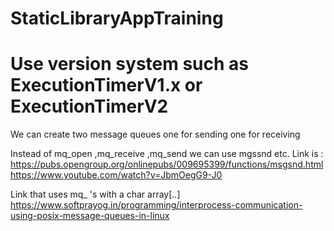 # StaticLibraryAppTraining

# Use version system such as ExecutionTimerV1.x or ExecutionTimerV2



We can create two message queues one for sending one for receiving 

Instead of mq_open ,mq_receive ,mq_send we can use mgssnd etc.
Link is : https://pubs.opengroup.org/onlinepubs/009695399/functions/msgsnd.html
https://www.youtube.com/watch?v=JbmOegG9-J0


Link that uses mq_ 's with a char array[..]
https://www.softprayog.in/programming/interprocess-communication-using-posix-message-queues-in-linux

